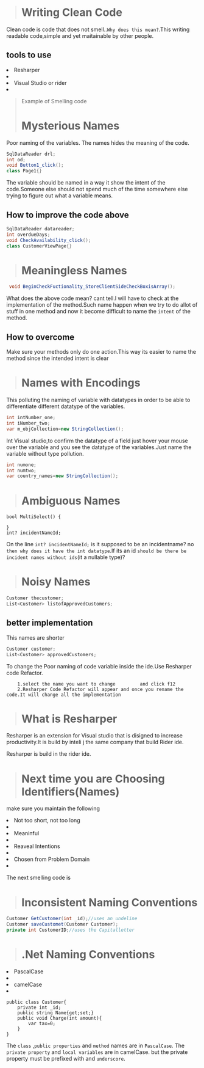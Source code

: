 > # Writing Clean Code
Clean code is code that does not smell..`Why does this mean?`.This writing readable code,simple and yet maitainable by other people.

tools to use
---------------
<li>Resharper<li/>
<li>Visual Studio or rider<li/>


> Example of Smelling code
> # Mysterious Names
Poor naming of the variables. The names hides the meaning of the code.
```csharp
SqlDataReader drl;
int od;
void Button1_click();
class Page1{}
```
The variable should be named in a way it show the intent of the code.Someone else should not spend much of the time somewhere else trying to figure out what a variable means.

How to improve the code above
------------------------------
```csharp
SqlDataReader datareader;
int overdueDays;
void CheckAvailability_click();
class CustomerViewPage{}
```
> # Meaningless Names
```csharp
 void BeginCheckFuctionality_StoreClientSideCheckBoxisArray();
```
What does the above code mean? cant tell.I will have to check at the implementation of the method.Such name happen when we try to do allot of stuff in one method and now it become difficult to name the `intent` of the method.

How to overcome 
----------------
Make sure your methods only do one action.This way its easier to name the method since the intended intent is clear 

> # Names with Encodings
This polluting the naming of variable with datatypes in order to be able to differentiate different datatype of the variables.
```csharp
int intNumber_one;
int iNumber_two;
var m_objCollection=new StringCollection();
```
Int Visual studio,to confirm the datatype of a field just hover your mouse over the variable and you see the datatype of the variables.Just name the variable without type pollution.
```csharp
int numone;
int numtwo;
var country_names=new StringCollection();
```
> # Ambiguous Names
```Csharp
bool MultiSelect() {

}
int? incidentNameId;
```
On the line `int? incidentNameId;` is it supposed to be an incidentname? no `then why does it have the int datatype`.If its an id `should be there be incident names without ids`(it a nullable type)?

> # Noisy Names

```csharp
Customer thecustomer;
List<Customer> listofApprovedCustomers;
```
better implementation
-----------------------
This names are shorter 
```csharp
Customer customer;
List<Customer> approvedCustomers;
```

To change the Poor naming of code variable inside the ide.Use Resharper code Refactor.
           
        1.select the name you want to change         and click f12
        2.Resharper Code Refactor will appear and once you rename the code.It will change all the implementation

> # What is Resharper
Resharper is an extension for Visual studio that is disigned to increase productivity.It is build by inteli j the same company that build Rider ide.

Resharper is build in the rider ide.


> # Next time you are Choosing Identifiers(Names)
make sure you maintain the following
<li>Not too short, not too long<li/>
<li>Meaninful<li/>
<li>Reaveal Intentions<li/>
<li>Chosen from Problem Domain<li/>

The next smelling code is 
> # Inconsistent Naming Conventions
```csharp
Customer GetCustomer(int _id);//uses an undeline
Customer saveCustomet(Customer Customer);
private int CustomerID;//uses the Capitalletter
```
> # .Net Naming Conventions

<li>PascalCase<li/>
<li>camelCase<li/>

```Csharp
public class Customer{
    private int _id;
    public string Name{get;set;}
    public void Charge(int amount){
        var tax=0;
    }
}
```
The `class` ,`public properties` and  `method` names are in `PascalCase`.
The `private property` and `local variables` are  in camelCase. but the private property must be prefixed with and `underscore`.



